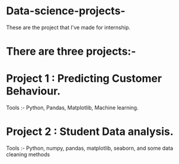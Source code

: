# Data-science-projects-
These are the project that I've made for internship.

# There are three projects:- 
  # Project 1 : Predicting Customer Behaviour. 
  Tools :-  Python, Pandas, Matplotlib, Machine learning. 

  # Project 2 : Student Data analysis. 
  Tools :- Python, numpy, pandas, matplotlib, seaborn, and some data cleaning methods 

  

  
